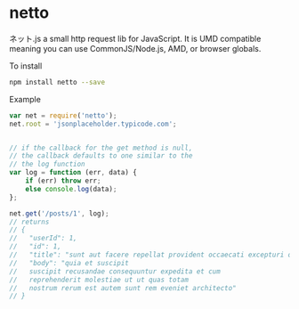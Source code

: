 # netto
ネット.js a small http request lib for JavaScript.
It is UMD compatible meaning you can use CommonJS/Node.js, AMD, or browser globals.

To install
```bash
npm install netto --save
```

Example 
```js
var net = require('netto');
net.root = 'jsonplaceholder.typicode.com';


// if the callback for the get method is null,
// the callback defaults to one similar to the
// the log function
var log = function (err, data) {
    if (err) throw err;
    else console.log(data);
};

net.get('/posts/1', log);
// returns
// {
//   "userId": 1,
//   "id": 1,
//   "title": "sunt aut facere repellat provident occaecati excepturi optio reprehenderit",
//   "body": "quia et suscipit
//   suscipit recusandae consequuntur expedita et cum
//   reprehenderit molestiae ut ut quas totam
//   nostrum rerum est autem sunt rem eveniet architecto"
// }
```
